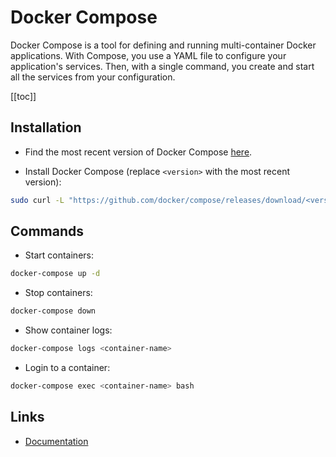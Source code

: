 # Docker Compose

Docker Compose is a tool for defining and running multi-container Docker applications. With Compose, you use a YAML file to configure your application's services. Then, with a single command, you create and start all the services from your configuration.

[[toc]]

## Installation

* Find the most recent version of Docker Compose [here](https://github.com/docker/compose/releases).

* Install Docker Compose (replace `<version>` with the most recent version):

```bash
sudo curl -L "https://github.com/docker/compose/releases/download/<version>/docker-compose-$(uname -s)-$(uname -m)" -o /usr/local/bin/docker-compose
```

## Commands

* Start containers:

```bash
docker-compose up -d
```

* Stop containers:

```bash
docker-compose down
```

* Show container logs:

```bash
docker-compose logs <container-name>
```

* Login to a container:

```bash
docker-compose exec <container-name> bash
```

## Links

* [Documentation](https://docs.docker.com/compose/)